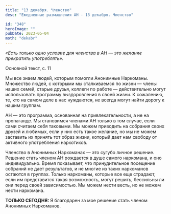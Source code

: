 ```yaml
---
title: "13 декабря. Членство"
desc: "Ежедневные размышления АН - 13 декабря. Членство"

id: "348"
heroImage: ""
pubDate: 2023-05-04
moth: "dekabr"
---
```


_«Есть только одно условие для членства в АН — это желание прекратить
употреблять»._

Основной текст, с. 11

Мы все знаем людей, которым помогли Анонимные Наркоманы. Множество людей, с
которыми мы сталкиваемся по жизни — члены наших семей, старые друзья, коллеги
по работе — действительно могут использовать программу выздоровления в своей
жизни. К сожалению, те, кто на самом деле в нас нуждаются, не всегда могут
найти дорогу к нашим группам.

АН — это программа, основанная на привлекательности, а не на пропаганде. Мы
становимся членами АН только в том случае, если сами считаем себя таковыми. Мы
можем приводить на собрания своих друзей и любимых, если у них есть такое
желание, но мы не можем заставить их принять тот образ жизни, который дает нам
свободу от активного употребления наркотиков.

Членство в Анонимных Наркоманах — это сугубо личное решение. Решение стать
членом АН рождается в душе самого наркомана, и оно индивидуально. Время
показывает, что принудительное посещение собраний не дает результатов, и не
многие из таких наркоманов остаются в группах. Только наркоманы, которые все
еще страдают, если им представится такая возможность, могут решить, бессильны
ли они перед своей зависимостью. Мы можем нести весть, но не можем нести
наркомана.

**ТОЛЬКО СЕГОДНЯ:** Я благодарен за мое решение стать членом Анонимных
Наркоманов.
